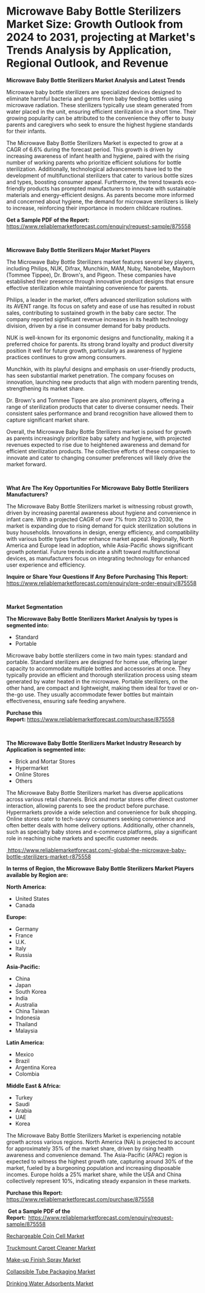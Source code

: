 <p><h1>Microwave Baby Bottle Sterilizers Market Size: Growth Outlook from 2024 to 2031, projecting at Market's Trends Analysis by Application, Regional Outlook, and Revenue</h1></p><p><strong>Microwave Baby Bottle Sterilizers Market Analysis and Latest Trends</strong></p>
<p><p>Microwave baby bottle sterilizers are specialized devices designed to eliminate harmful bacteria and germs from baby feeding bottles using microwave radiation. These sterilizers typically use steam generated from water placed in the unit, ensuring efficient sterilization in a short time. Their growing popularity can be attributed to the convenience they offer to busy parents and caregivers who seek to ensure the highest hygiene standards for their infants.</p><p>The Microwave Baby Bottle Sterilizers Market is expected to grow at a CAGR of 6.6% during the forecast period. This growth is driven by increasing awareness of infant health and hygiene, paired with the rising number of working parents who prioritize efficient solutions for bottle sterilization. Additionally, technological advancements have led to the development of multifunctional sterilizers that cater to various bottle sizes and types, boosting consumer appeal. Furthermore, the trend towards eco-friendly products has prompted manufacturers to innovate with sustainable materials and energy-efficient designs. As parents become more informed and concerned about hygiene, the demand for microwave sterilizers is likely to increase, reinforcing their importance in modern childcare routines.</p></p>
<p><strong>Get a Sample PDF of the Report:&nbsp;</strong> <a href="https://www.reliablemarketforecast.com/enquiry/request-sample/875558?utm_campaign=1117&utm_medium=2&utm_source=Github&utm_content=ia&utm_term=03122024&utm_id=microwave-baby-bottle-sterilizers">https://www.reliablemarketforecast.com/enquiry/request-sample/875558</a></p>
<p>&nbsp;</p>
<p><strong>Microwave Baby Bottle Sterilizers Major Market Players</strong></p>
<p><p>The Microwave Baby Bottle Sterilizers market features several key players, including Philips, NUK, Difrax, Munchkin, MAM, Nuby, Nanobebe, Mayborn (Tommee Tippee), Dr. Brown's, and Pigeon. These companies have established their presence through innovative product designs that ensure effective sterilization while maintaining convenience for parents.</p><p>Philips, a leader in the market, offers advanced sterilization solutions with its AVENT range. Its focus on safety and ease of use has resulted in robust sales, contributing to sustained growth in the baby care sector. The company reported significant revenue increases in its health technology division, driven by a rise in consumer demand for baby products.</p><p>NUK is well-known for its ergonomic designs and functionality, making it a preferred choice for parents. Its strong brand loyalty and product diversity position it well for future growth, particularly as awareness of hygiene practices continues to grow among consumers.</p><p>Munchkin, with its playful designs and emphasis on user-friendly products, has seen substantial market penetration. The company focuses on innovation, launching new products that align with modern parenting trends, strengthening its market share.</p><p>Dr. Brown's and Tommee Tippee are also prominent players, offering a range of sterilization products that cater to diverse consumer needs. Their consistent sales performance and brand recognition have allowed them to capture significant market share.</p><p>Overall, the Microwave Baby Bottle Sterilizers market is poised for growth as parents increasingly prioritize baby safety and hygiene, with projected revenues expected to rise due to heightened awareness and demand for efficient sterilization products. The collective efforts of these companies to innovate and cater to changing consumer preferences will likely drive the market forward.</p></p>
<p>&nbsp;</p>
<p><strong>What Are The Key Opportunities For Microwave Baby Bottle Sterilizers Manufacturers?</strong></p>
<p><p>The Microwave Baby Bottle Sterilizers market is witnessing robust growth, driven by increasing parental awareness about hygiene and convenience in infant care. With a projected CAGR of over 7% from 2023 to 2030, the market is expanding due to rising demand for quick sterilization solutions in busy households. Innovations in design, energy efficiency, and compatibility with various bottle types further enhance market appeal. Regionally, North America and Europe lead in adoption, while Asia-Pacific shows significant growth potential. Future trends indicate a shift toward multifunctional devices, as manufacturers focus on integrating technology for enhanced user experience and efficiency.</p></p>
<p><strong>Inquire or Share Your Questions If Any Before Purchasing This Report:</strong> <a href="https://www.reliablemarketforecast.com/enquiry/pre-order-enquiry/875558?utm_campaign=1117&utm_medium=2&utm_source=Github&utm_content=ia&utm_term=03122024&utm_id=microwave-baby-bottle-sterilizers">https://www.reliablemarketforecast.com/enquiry/pre-order-enquiry/875558</a></p>
<p>&nbsp;</p>
<p><strong>Market Segmentation</strong></p>
<p><strong>The Microwave Baby Bottle Sterilizers Market Analysis by types is segmented into:</strong></p>
<p><ul><li>Standard</li><li>Portable</li></ul></p>
<p><p>Microwave baby bottle sterilizers come in two main types: standard and portable. Standard sterilizers are designed for home use, offering larger capacity to accommodate multiple bottles and accessories at once. They typically provide an efficient and thorough sterilization process using steam generated by water heated in the microwave. Portable sterilizers, on the other hand, are compact and lightweight, making them ideal for travel or on-the-go use. They usually accommodate fewer bottles but maintain effectiveness, ensuring safe feeding anywhere.</p></p>
<p><strong>Purchase this Report:&nbsp;</strong><a href="https://www.reliablemarketforecast.com/purchase/875558?utm_campaign=1117&utm_medium=2&utm_source=Github&utm_content=ia&utm_term=03122024&utm_id=microwave-baby-bottle-sterilizers">https://www.reliablemarketforecast.com/purchase/875558</a></p>
<p>&nbsp;</p>
<p><strong>The Microwave Baby Bottle Sterilizers Market Industry Research by Application is segmented into:</strong></p>
<p><ul><li>Brick and Mortar Stores</li><li>Hypermarket</li><li>Online Stores</li><li>Others</li></ul></p>
<p><p>The Microwave Baby Bottle Sterilizers market has diverse applications across various retail channels. Brick and mortar stores offer direct customer interaction, allowing parents to see the product before purchase. Hypermarkets provide a wide selection and convenience for bulk shopping. Online stores cater to tech-savvy consumers seeking convenience and often better deals with home delivery options. Additionally, other channels, such as specialty baby stores and e-commerce platforms, play a significant role in reaching niche markets and specific customer needs.</p></p>
<p><a href="https://www.reliablemarketforecast.com/-global-the-microwave-baby-bottle-sterilizers-market-r875558?utm_campaign=1117&utm_medium=2&utm_source=Github&utm_content=ia&utm_term=03122024&utm_id=microwave-baby-bottle-sterilizers">&nbsp;https://www.reliablemarketforecast.com/-global-the-microwave-baby-bottle-sterilizers-market-r875558</a></p>
<p><strong>In terms of Region, the Microwave Baby Bottle Sterilizers Market Players available by Region are:</strong></p>
<p>
    <p> <strong> North America: </strong>
        <ul>
            <li>United States</li>
            <li>Canada</li>
        </ul>
        </p> 
    <p> <strong> Europe: </strong>
        <ul>
            <li>Germany</li>
            <li>France</li>
            <li>U.K.</li>
            <li>Italy</li>
            <li>Russia</li>
        </ul>
        </p> 
    <p> <strong> Asia-Pacific: </strong>
        <ul>
            <li>China</li>
            <li>Japan</li>
            <li>South Korea</li>
            <li>India</li>
            <li>Australia</li>
            <li>China Taiwan</li>
            <li>Indonesia</li>
            <li>Thailand</li>
            <li>Malaysia</li>
        </ul>
        </p> 
    <p> <strong> Latin America: </strong>
        <ul>
            <li>Mexico</li>
            <li>Brazil</li>
            <li>Argentina Korea</li>
            <li>Colombia</li>
        </ul>
        </p> 
    <p> <strong> Middle East & Africa: </strong>
        <ul>
            <li>Turkey</li>
            <li>Saudi</li>
            <li>Arabia</li>
            <li>UAE</li>
            <li>Korea</li>
        </ul>
    </p>
    </p>
<p><p>The Microwave Baby Bottle Sterilizers Market is experiencing notable growth across various regions. North America (NA) is projected to account for approximately 35% of the market share, driven by rising health awareness and convenience demand. The Asia-Pacific (APAC) region is expected to witness the highest growth rate, capturing around 30% of the market, fueled by a burgeoning population and increasing disposable incomes. Europe holds a 25% market share, while the USA and China collectively represent 10%, indicating steady expansion in these markets.</p></p>
<p><strong>Purchase this Report: </strong><a href="https://www.reliablemarketforecast.com/purchase/875558?utm_campaign=1117&utm_medium=2&utm_source=Github&utm_content=ia&utm_term=03122024&utm_id=microwave-baby-bottle-sterilizers">https://www.reliablemarketforecast.com/purchase/875558</a></p>
<p>&nbsp;<strong>Get a Sample PDF of the Report:&nbsp;&nbsp;</strong><a href="https://www.reliablemarketforecast.com/enquiry/request-sample/875558?utm_campaign=1117&utm_medium=2&utm_source=Github&utm_content=ia&utm_term=03122024&utm_id=microwave-baby-bottle-sterilizers">https://www.reliablemarketforecast.com/enquiry/request-sample/875558</a></p>
<p><strong></strong></p>
<p><p><a href="https://issuu.com/reportprime-2/docs/rechargeable-coin-cell-market-size-2030.pptx?utm_campaign=1117&utm_medium=2&utm_source=Github&utm_content=ia&utm_term=03122024&utm_id=microwave-baby-bottle-sterilizers">Rechargeable Coin Cell Market</a></p><p><a href="https://issuu.com/reportprime-2/docs/truckmount-carpet-cleaner-market-size-2030.pptx?utm_campaign=1117&utm_medium=2&utm_source=Github&utm_content=ia&utm_term=03122024&utm_id=microwave-baby-bottle-sterilizers">Truckmount Carpet Cleaner Market</a></p><p><a href="https://github.com/AKSHATREPORTPRIME/Market-Research-Report-List-6/blob/main/make-up-finish-spray-market.md?utm_campaign=1117&utm_medium=2&utm_source=Github&utm_content=ia&utm_term=03122024&utm_id=microwave-baby-bottle-sterilizers">Make-up Finish Spray Market</a></p><p><a href="https://www.linkedin.com/pulse/collapsible-tube-packaging-market-size-global-industry-vzvkc?utm_campaign=1117&utm_medium=2&utm_source=Github&utm_content=ia&utm_term=03122024&utm_id=microwave-baby-bottle-sterilizers">Collapsible Tube Packaging Market</a></p><p><a href="https://www.linkedin.com/pulse/recent-drinking-water-adsorbents-market-analysis-shows-size-growing-aqkje?utm_campaign=1117&utm_medium=2&utm_source=Github&utm_content=ia&utm_term=03122024&utm_id=microwave-baby-bottle-sterilizers">Drinking Water Adsorbents Market</a></p></p>
